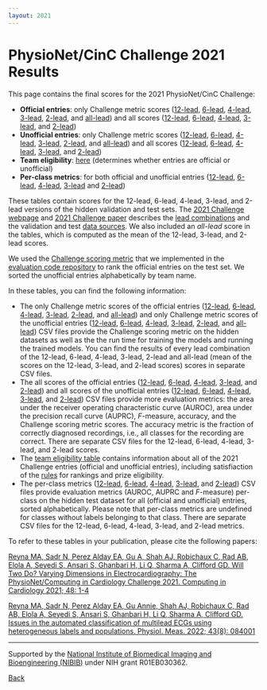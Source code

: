 ```yaml
---
layout: 2021
---
```


# PhysioNet/CinC Challenge 2021 Results

This page contains the final scores for the 2021 PhysioNet/CinC Challenge: 
- __Official entries__: only Challenge metric scores ([12-lead](2021_Challenge_Test_Results_Leaderboard_For_Official_Entries-12-lead.csv), [6-lead](2021_Challenge_Test_Results_Leaderboard_For_Official_Entries-6-lead.csv), [4-lead](2021_Challenge_Test_Results_Leaderboard_For_Official_Entries-4-lead.csv), [3-lead](2021_Challenge_Test_Results_Leaderboard_For_Official_Entries-3-lead.csv), [2-lead](2021_Challenge_Test_Results_Leaderboard_For_Official_Entries-2-lead.csv), and [all-lead](2021_Challenge_Test_Results_Leaderboard_For_Official_Entries-All-lead.csv)) and all scores ([12-lead](Final_2021_Challenge_All_Scores_Official_Entries-12-lead.csv), [6-lead](Final_2021_Challenge_All_Scores_Official_Entries-6-lead.csv), [4-lead](Final_2021_Challenge_All_Scores_Official_Entries-4-lead.csv), [3-lead](Final_2021_Challenge_All_Scores_Official_Entries-3-lead.csv), and [2-lead](Final_2021_Challenge_All_Scores_Official_Entries-2-lead.csv))
- __Unofficial entries__: only Challenge metric scores ([12-lead](2021_Challenge_Test_Results_Leaderboard_For_Unofficial_Entries-12-lead.csv), [6-lead](2021_Challenge_Test_Results_Leaderboard_For_Unofficial_Entries-6-lead.csv), [4-lead](2021_Challenge_Test_Results_Leaderboard_For_Unofficial_Entries-4-lead.csv), [3-lead](2021_Challenge_Test_Results_Leaderboard_For_Unofficial_Entries-3-lead.csv), [2-lead](2021_Challenge_Test_Results_Leaderboard_For_Unofficial_Entries-2-lead.csv), and [all-lead](2021_Challenge_Test_Results_Leaderboard_For_Unofficial_Entries-All-lead.csv)) and all scores ([12-lead](Final_2021_Challenge_All_Scores_Unofficial_Entries-12-lead.csv), [6-lead](/Final_2021_Challenge_All_Scores_Unofficial_Entries-6-lead.csv), [4-lead](Final_2021_Challenge_All_Scores_Unofficial_Entries-4-lead.csv), [3-lead](Final_2021_Challenge_All_Scores_Unofficial_Entries-3-lead.csv), and [2-lead](Final_2021_Challenge_All_Scores_Unofficial_Entries-2-lead.csv))
- __Team eligibility__: [here](Summary_Information_2021_Challenge_Entries.csv) (determines whether entries are official or unofficial)
- __Per-class metrics__: for both official and unofficial entries ([12-lead](2021_Challenge_Final_test_score_metrics_per_class-12-lead.csv), [6-lead](2021_Challenge_Final_test_score_metrics_per_class-6-lead.csv), [4-lead](2021_Challenge_Final_test_score_metrics_per_class-3-lead.csv), [3-lead](2021_Challenge_Final_test_score_metrics_per_class-3-lead.csv) and [2-lead](2021_Challenge_Final_test_score_metrics_per_class-2-lead.csv))

These tables contain scores for the 12-lead, 6-lead, 4-lead, 3-lead, and 2-lead versions of the hidden validation and test sets. The [2021 Challenge webpage](../) and [2021 Challenge paper](../papers/2021ChallengePaper2021.pdf) describes the [lead combinations](../#data) and the validation and test [data sources](../#data-sources). We also included an _all-lead_ score in the tables, which is computed as the mean of the 12-lead, 3-lead, and 2-lead scores.

We used the [Challenge scoring metric](../#scoring) that we implemented in the [evaluation code repository](https://github.com/physionetchallenges/evaluation-2021) to rank the official entries on the test set. We sorted the unofficial entries alphabetically by team name.

In these tables, you can find the following information:
- The only Challenge metric scores of the official entries ([12-lead](2021_Challenge_Test_Results_Leaderboard_For_Official_Entries-12-lead.csv), [6-lead](2021_Challenge_Test_Results_Leaderboard_For_Official_Entries-6-lead.csv), [4-lead](2021_Challenge_Test_Results_Leaderboard_For_Official_Entries-4-lead.csv), [3-lead](2021_Challenge_Test_Results_Leaderboard_For_Official_Entries-3-lead.csv), [2-lead](2021_Challenge_Test_Results_Leaderboard_For_Official_Entries-2-lead.csv), and [all-lead](2021_Challenge_Test_Results_Leaderboard_For_Official_Entries-All-lead.csv)) and only Challenge metric scores of the unofficial entries ([12-lead](2021_Challenge_Test_Results_Leaderboard_For_Unofficial_Entries-12-lead.csv), [6-lead](2021_Challenge_Test_Results_Leaderboard_For_Unofficial_Entries-6-lead.csv), [4-lead](2021_Challenge_Test_Results_Leaderboard_For_Unofficial_Entries-4-lead.csv), [3-lead](2021_Challenge_Test_Results_Leaderboard_For_Unofficial_Entries-3-lead.csv), [2-lead](2021_Challenge_Test_Results_Leaderboard_For_Unofficial_Entries-2-lead.csv), and [all-lead](2021_Challenge_Test_Results_Leaderboard_For_Unofficial_Entries-All-lead.csv)) CSV files provide the Challenge scoring metric on the hidden datasets as well as the the run time for training the models and running the trained models. You can find the results of every lead combination of the 12-lead, 6-lead, 4-lead, 3-lead, 2-lead and all-lead (mean of the scores on the 12-lead, 3-lead, and 2-lead scores) scores in separate CSV files.
- The all scores of the official entries ([12-lead](Final_2021_Challenge_All_Scores_Official_Entries-12-lead.csv), [6-lead](Final_2021_Challenge_All_Scores_Official_Entries-6-lead.csv), [4-lead](Final_2021_Challenge_All_Scores_Official_Entries-4-lead.csv), [3-lead](Final_2021_Challenge_All_Scores_Official_Entries-3-lead.csv), and [2-lead](Final_2021_Challenge_All_Scores_Official_Entries-2-lead.csv)) and all scores of the unofficial entries ([12-lead](Final_2021_Challenge_All_Scores_Unofficial_Entries-12-lead.csv), [6-lead](Final_2021_Challenge_All_Scores_Unofficial_Entries-6-lead.csv), [4-lead](Final_2021_Challenge_All_Scores_Unofficial_Entries-4-lead.csv), [3-lead](Final_2021_Challenge_All_Scores_Unofficial_Entries-3-lead.csv), and [2-lead](Final_2021_Challenge_All_Scores_Unofficial_Entries-2-lead.csv)) CSV files provide more evaluation metrics: the area under the receiver operating characteristic curve (AUROC), area under the precision recall curve (AUPRC), _F_-measure, accuracy, and the Challenge scoring metric scores. The accuracy metric is the fraction of correctly diagnosed recordings, i.e., all classes for the recording are correct. There are separate CSV files for the 12-lead, 6-lead, 4-lead, 3-lead, and 2-lead scores.
- The [team eligibility table](Summary_Information_2021_Challenge_Entries.csv) contains information about all of the 2021 Challenge entries (official and unofficial entries), including satisfiaction of the [rules](../#rules) for rankings and prize eligibility.
- The per-class metrics ([12-lead](2021_Challenge_Final_test_score_metrics_per_class-12-lead.csv), [6-lead](2021_Challenge_Final_test_score_metrics_per_class-6-lead.csv), [4-lead](2021_Challenge_Final_test_score_metrics_per_class-4-lead.csv), [3-lead](2021_Challenge_Final_test_score_metrics_per_class-3-lead.csv), and [2-lead](2021_Challenge_Final_test_score_metrics_per_class-2-lead.csv)) CSV files provide evaluation metrics (AUROC, AUPRC and  _F_-measure) per-class on the hidden test dataset for all (official and unofficial) entries, sorted alphabetically. Please note that per-class metrics are undefined for classes without labels belonging to that class. There are separate CSV files for the 12-lead, 6-lead, 4-lead, 3-lead, and 2-lead metrics.

To refer to these tables in your publication, please cite the following papers:

[Reyna MA, Sadr N, Perez Alday EA, Gu A, Shah AJ, Robichaux C, Rad AB, Elola A, Seyedi S, Ansari S, Ghanbari H, Li Q, Sharma A, Clifford GD. Will Two Do? Varying Dimensions in Electrocardiography: The PhysioNet/Computing in Cardiology Challenge 2021. Computing in Cardiology 2021; 48: 1-4](2021ChallengePaperCinC.pdf)

[Reyna MA, Sadr N, Perez Alday EA, Gu Annie, Shah AJ, Robichaux C, Rad AB, Elola A, Seyedi S, Ansari S, Ghanbari H, Li Q, Sharma A, Clifford GD. Issues in the automated classification of multilead ECGs using heterogeneous labels and populations. Physiol. Meas. 2022; 43(8): 084001](2021ChallengePaperPMEA.pdf)

---

Supported by the [National Institute of Biomedical Imaging and Bioengineering (NIBIB)](https://www.nibib.nih.gov/) under NIH grant R01EB030362.

[Back](../)
